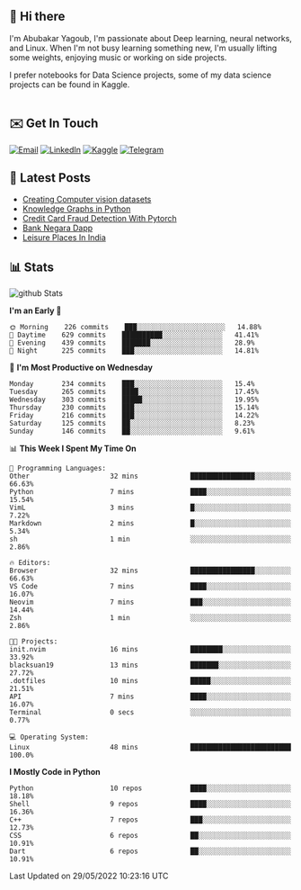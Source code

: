 ## 👋 Hi there

I'm Abubakar Yagoub, I'm passionate about Deep learning, neural networks, and
Linux. When I'm not busy learning something new, I'm usually lifting some
weights, enjoying music or working on side projects.

I prefer notebooks for Data Science projects, some of my data science projects
can be found in Kaggle. <br> <br>

## ✉️ Get In Touch

[![Email](https://img.shields.io/badge/Email-f1f1f1?style=for-the-badge&logo=gmail&logoColor=0f111a)](mailto:hi@blacksuan19.dev)
[![LinkedIn](https://img.shields.io/badge/LinkedIn-0077B5?style=for-the-badge&logo=linkedin&logoColor=white)](https://www.linkedin.com/in/blacksuan19/)
[![Kaggle](https://img.shields.io/badge/Kaggle-5acfff?style=for-the-badge&logo=kaggle&logoColor=white)](http://kaggle.com/abubakaryagob/)
[![Telegram](https://img.shields.io/badge/Telegram-2CA5E0?style=for-the-badge&logo=telegram&logoColor=white)](https://t.me/blacksuan19)

## 📩 Latest Posts

<!-- BLOG-POST-LIST:START -->
- [Creating Computer vision datasets](http://blacksuan19.dev/blog/creating-datasets/)
- [Knowledge Graphs in Python](http://blacksuan19.dev/projects/Knowledge_Graphs/)
- [Credit Card Fraud Detection With Pytorch](http://blacksuan19.dev/projects/credit-card-fraud-detection-with-pytorch/)
- [Bank Negara Dapp](http://blacksuan19.dev/projects/bank-negara/)
- [Leisure Places In India](http://blacksuan19.dev/projects/leisure-places-in-india/)
<!-- BLOG-POST-LIST:END -->

## 📊 Stats

![github Stats](https://github-readme-stats.vercel.app/api?username=blacksuan19&theme=github_dark&show_icons=true&count_private=true&custom_title=Github%20Stats&hide_border=true)

<!--START_SECTION:waka-->
**I'm an Early 🐤** 

```text
🌞 Morning    226 commits    ███░░░░░░░░░░░░░░░░░░░░░░   14.88% 
🌆 Daytime    629 commits    ██████████░░░░░░░░░░░░░░░   41.41% 
🌃 Evening    439 commits    ███████░░░░░░░░░░░░░░░░░░   28.9% 
🌙 Night      225 commits    ███░░░░░░░░░░░░░░░░░░░░░░   14.81%

```
📅 **I'm Most Productive on Wednesday** 

```text
Monday       234 commits    ███░░░░░░░░░░░░░░░░░░░░░░   15.4% 
Tuesday      265 commits    ████░░░░░░░░░░░░░░░░░░░░░   17.45% 
Wednesday    303 commits    █████░░░░░░░░░░░░░░░░░░░░   19.95% 
Thursday     230 commits    ███░░░░░░░░░░░░░░░░░░░░░░   15.14% 
Friday       216 commits    ███░░░░░░░░░░░░░░░░░░░░░░   14.22% 
Saturday     125 commits    ██░░░░░░░░░░░░░░░░░░░░░░░   8.23% 
Sunday       146 commits    ██░░░░░░░░░░░░░░░░░░░░░░░   9.61%

```


📊 **This Week I Spent My Time On** 

```text
💬 Programming Languages: 
Other                    32 mins             ████████████████░░░░░░░░░   66.63% 
Python                   7 mins              ████░░░░░░░░░░░░░░░░░░░░░   15.54% 
VimL                     3 mins              █░░░░░░░░░░░░░░░░░░░░░░░░   7.22% 
Markdown                 2 mins              █░░░░░░░░░░░░░░░░░░░░░░░░   5.34% 
sh                       1 min               ░░░░░░░░░░░░░░░░░░░░░░░░░   2.86%

🔥 Editors: 
Browser                  32 mins             ████████████████░░░░░░░░░   66.63% 
VS Code                  7 mins              ████░░░░░░░░░░░░░░░░░░░░░   16.07% 
Neovim                   7 mins              ███░░░░░░░░░░░░░░░░░░░░░░   14.44% 
Zsh                      1 min               ░░░░░░░░░░░░░░░░░░░░░░░░░   2.86%

🐱‍💻 Projects: 
init.nvim                16 mins             ████████░░░░░░░░░░░░░░░░░   33.92% 
blacksuan19              13 mins             ███████░░░░░░░░░░░░░░░░░░   27.72% 
.dotfiles                10 mins             █████░░░░░░░░░░░░░░░░░░░░   21.51% 
API                      7 mins              ████░░░░░░░░░░░░░░░░░░░░░   16.07% 
Terminal                 0 secs              ░░░░░░░░░░░░░░░░░░░░░░░░░   0.77%

💻 Operating System: 
Linux                    48 mins             █████████████████████████   100.0%

```

**I Mostly Code in Python** 

```text
Python                   10 repos            ████░░░░░░░░░░░░░░░░░░░░░   18.18% 
Shell                    9 repos             ████░░░░░░░░░░░░░░░░░░░░░   16.36% 
C++                      7 repos             ███░░░░░░░░░░░░░░░░░░░░░░   12.73% 
CSS                      6 repos             ██░░░░░░░░░░░░░░░░░░░░░░░   10.91% 
Dart                     6 repos             ██░░░░░░░░░░░░░░░░░░░░░░░   10.91%

```



 Last Updated on 29/05/2022 10:23:16 UTC
<!--END_SECTION:waka-->
